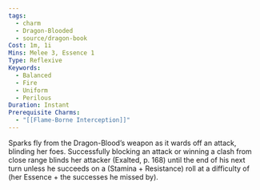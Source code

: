 ```yaml
---
tags:
  - charm
  - Dragon-Blooded
  - source/dragon-book
Cost: 1m, 1i
Mins: Melee 3, Essence 1
Type: Reflexive
Keywords:
  - Balanced
  - Fire
  - Uniform
  - Perilous
Duration: Instant
Prerequisite Charms:
  - "[[Flame-Borne Interception]]"
---
```

Sparks fly from the Dragon-Blood’s weapon as it wards off an attack, blinding her foes. Successfully blocking an attack or winning a clash from close range blinds her attacker (Exalted, p. 168) until the end of his next turn unless he succeeds on a (Stamina + Resistance) roll at a difficulty of (her Essence + the successes he missed by).